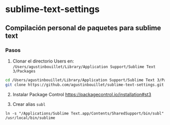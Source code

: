 # sublime-text-settings
## Compilación personal de paquetes para sublime text

### Pasos
1. Clonar el directorio Users en: `/Users/agustinbouillet/Library/Application Support/Sublime Text 3/Packages`

```bash
cd /Users/agustinbouillet/Library/Application Support/Sublime Text 3/Packages
git clone https://github.com/agustinbouillet/sublime-text-settings.git User
```

2. Instalar Package Control
https://packagecontrol.io/installation#st3

3. Crear alias `subl`

```
ln -s "/Applications/Sublime Text.app/Contents/SharedSupport/bin/subl" /usr/local/bin/sublime
```
